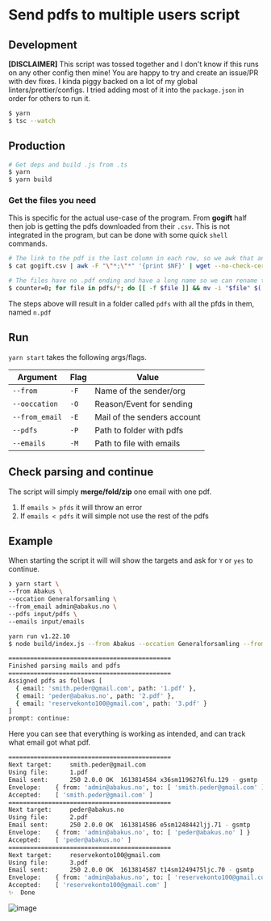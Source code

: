 # Send pdfs to multiple users script

## Development

**[DISCLAIMER]** This script was tossed together and I don't know if this runs on any other config then
mine! You are happy to try and create an issue/PR with dev fixes. I kinda piggy backed on a lot of
my global linters/prettier/configs. I tried adding most of it into the `package.json` in order
for others to run it.

```sh
$ yarn
$ tsc --watch
```

## Production

```sh
# Get deps and build .js from .ts
$ yarn
$ yarn build
```

### Get the files you need

This is specific for the actual use-case of the program. From **gogift** half then job is getting the
pdfs downloaded from their `.csv`. This is not integrated in the program, but can be done with some
quick `shell` commands.

```sh
# The link to the pdf is the last column in each row, so we awk that and wget each link into ./pdfs
$ cat gogift.csv | awk -F "\"*;\"*" '{print $NF}' | wget --no-check-certificate -E -H -k -K -p -e robots=off -Ppdfs -nH --cut-dirs=3 -i -

# The files have no .pdf ending and have a long name so we can rename them
$ counter=0; for file in pdfs/*; do [[ -f $file ]] && mv -i "$file" $((counter+1)).pdf && ((counter++)); done
```

The steps above will result in a folder called `pdfs` with all the pfds in them, named `n.pdf`

## Run

`yarn start` takes the following args/flags.

| Argument       | Flag | Value                       |
| -------------- | ---- | --------------------------- |
| `--from`       | `-F` | Name of the sender/org      |
| `--ooccation`  | `-O` | Reason/Event for sending    |
| `--from_email` | `-E` | Mail of the senders account |
| `--pdfs`       | `-P` | Path to folder with pdfs    |
| `--emails`     | `-M` | Path to file with emails    |

## Check parsing and continue

The script will simply **merge/fold/zip** one email with one pdf.

1. If `emails > pfds` it will throw an error
2. If `emails < pdfs` it will simple not use the rest of the pdfs

## Example

When starting the script it will will show the targets and ask for `Y` or `yes` to continue.

```sh
❯ yarn start \
--from Abakus \
--occation Generalforsamling \
--from_email admin@abakus.no \
--pdfs input/pdfs \
--emails input/emails

yarn run v1.22.10
$ node build/index.js --from Abakus --occation Generalforsamling --from_email admin@abakus.no --pdfs input/pdfs --emails input/emails

=============================================
Finished parsing mails and pdfs
=============================================
Assigned pdfs as follows [
  { email: 'smith.peder@gmail.com', path: '1.pdf' },
  { email: 'peder@abakus.no', path: '2.pdf' },
  { email: 'reservekonto100@gmail.com', path: '3.pdf' }
]
prompt: continue:
```

Here you can see that everything is working as intended, and can track what email got what pdf.

```sh
=============================================
Next target: 	 smith.peder@gmail.com
Using file: 	 1.pdf
Email sent: 	 250 2.0.0 OK  1613814584 x36sm1196276lfu.129 - gsmtp
Envelope: 	 { from: 'admin@abakus.no', to: [ 'smith.peder@gmail.com' ] }
Accepted: 	 [ 'smith.peder@gmail.com' ]
=============================================
Next target: 	 peder@abakus.no
Using file: 	 2.pdf
Email sent: 	 250 2.0.0 OK  1613814586 e5sm1248442ljj.71 - gsmtp
Envelope: 	 { from: 'admin@abakus.no', to: [ 'peder@abakus.no' ] }
Accepted: 	 [ 'peder@abakus.no' ]
=============================================
Next target: 	 reservekonto100@gmail.com
Using file: 	 3.pdf
Email sent: 	 250 2.0.0 OK  1613814587 t14sm1249475ljc.70 - gsmtp
Envelope: 	 { from: 'admin@abakus.no', to: [ 'reservekonto100@gmail.com' ] }
Accepted: 	 [ 'reservekonto100@gmail.com' ]
✨  Done
```

![image](https://i.imgur.com/G5gNeYG.png)
